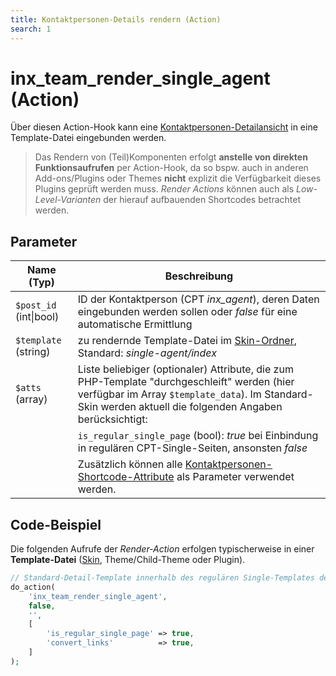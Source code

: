 ```yaml
---
title: Kontaktpersonen-Details rendern (Action)
search: 1
---
```


# inx_team_render_single_agent (Action)

Über diesen Action-Hook kann eine [Kontaktpersonen-Detailansicht](../komponenten/kontaktpersonen-details.html) in eine Template-Datei eingebunden werden.

> Das Rendern von (Teil)Komponenten erfolgt **anstelle von direkten Funktionsaufrufen** per Action-Hook, da so bspw. auch in anderen Add-ons/Plugins oder Themes **nicht** explizit die Verfügbarkeit dieses Plugins geprüft werden muss. <i>Render Actions</i> können auch als <i>Low-Level-Varianten</i> der hierauf aufbauenden Shortcodes betrachtet werden.

## Parameter

| Name (Typ) | Beschreibung |
| ---------- | ------------ |
| `$post_id` (int\|bool) | ID der Kontaktperson (CPT *inx_agent*), deren Daten eingebunden werden sollen oder *false* für eine automatische Ermittlung |
| `$template` (string) | zu rendernde Template-Datei im [Skin-Ordner](../anpassung-erweiterung/skins.html#Ordner), Standard: *single-agent/index* |
| `$atts` (array) | Liste beliebiger (optionaler) Attribute, die zum PHP-Template "durchgeschleift" werden (hier verfügbar im Array `$template_data`). Im Standard-Skin werden aktuell die folgenden Angaben berücksichtigt: |
| | `is_regular_single_page` (bool): *true* bei Einbindung in regulären CPT-Single-Seiten, ansonsten *false* |
| | Zusätzlich können alle [Kontaktpersonen-Shortcode-Attribute](../komponenten/kontaktpersonen-details.html#Attribute) als Parameter verwendet werden. |

## Code-Beispiel

Die folgenden Aufrufe der <i>Render-Action</i> erfolgen typischerweise in einer **Template-Datei** ([Skin](../anpassung-erweiterung/skins.html), Theme/Child-Theme oder Plugin).

```php
// Standard-Detail-Template innerhalb des regulären Single-Templates des Kontaktpersonen-CPT rendern (automatische Ermittlung der Beitrags-ID)
do_action(
	'inx_team_render_single_agent',
	false,
	'',
	[
		'is_regular_single_page' => true,
		'convert_links'          => true,
	]
);
```